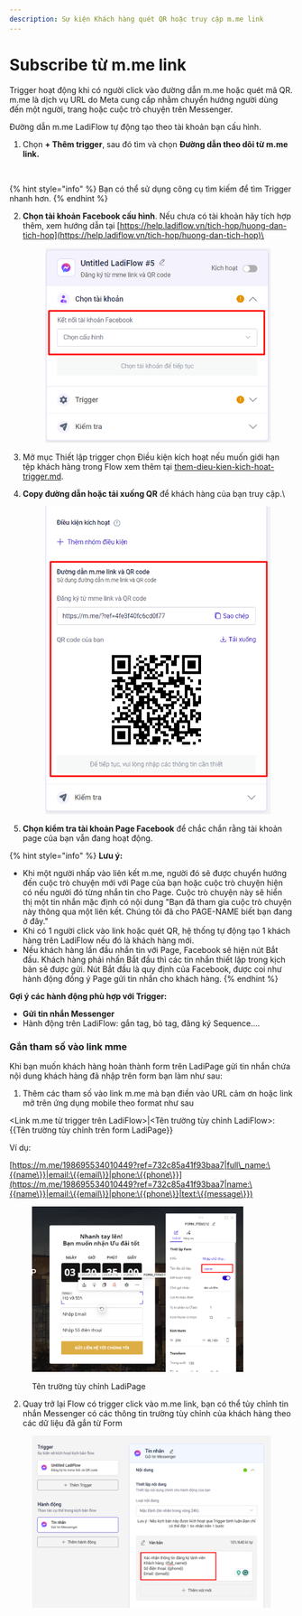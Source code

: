 ```yaml
---
description: Sự kiện Khách hàng quét QR hoặc truy cập m.me link
---
```


# Subscribe từ m.me link

Trigger hoạt động khi có người click vào đường dẫn m.me hoặc quét mã QR. m.me là dịch vụ URL do Meta cung cấp nhằm chuyển hướng người dùng đến một người, trang hoặc cuộc trò chuyện trên Messenger.

Đường dẫn m.me LadiFlow tự động tạo theo tài khoản bạn cấu hình.

1. Chọn **+ Thêm trigger**, sau đó tìm và chọn **Đường dẫn theo dõi từ m.me link.**

<figure><img src="https://lh5.googleusercontent.com/5P_aOM6RcF8yGRoZaB8wvUjRxpkreIZqhXNtF-sw6bygFByXaKf1TNMOSuvKD79_Oko3hMtNwTWOfr06Xc68x4ge8v5QyQh9f8eTNCEKgJfw3DiTaSBB0DqmzdfGVD3IyG2GQzE1y52sppcdgpxvGhE" alt=""><figcaption></figcaption></figure>

{% hint style="info" %}
Bạn có thể sử dụng công cụ tìm kiếm để tìm Trigger nhanh hơn.
{% endhint %}

2.  **Chọn tài khoản Facebook cấu hình**. Nếu chưa có tài khoản hãy tích hợp thêm, xem hướng dẫn tại [https://help.ladiflow.vn/tich-hop/huong-dan-tich-hop](https://help.ladiflow.vn/tich-hop/huong-dan-tich-hop)\


    <figure><img src="../../../../.gitbook/assets/image (697).png" alt="" width="424"><figcaption></figcaption></figure>
3. Mở mục Thiết lập trigger chọn Điều kiện kích hoạt nếu muốn giới hạn tệp khách hàng trong Flow xem thêm tại [them-dieu-kien-kich-hoat-trigger.md](../them-dieu-kien-kich-hoat-trigger.md "mention").
4.  &#x20;**Copy đường dẫn hoặc tải xuống QR** để khách hàng của bạn truy cập.\


    <figure><img src="../../../../.gitbook/assets/image (698).png" alt="" width="426"><figcaption></figcaption></figure>
5. **Chọn kiểm tra tài khoản Page Facebook** để chắc chắn rằng tài khoản page của bạn vẫn đang hoạt động.

{% hint style="info" %}
**Lưu ý:**&#x20;

* Khi một người nhấp vào liên kết m.me, người đó sẽ được chuyển hướng đến cuộc trò chuyện mới với Page của bạn hoặc cuộc trò chuyện hiện có nếu người đó từng nhắn tin cho Page. Cuộc trò chuyện này sẽ hiển thị một tin nhắn mặc định có nội dung "Bạn đã tham gia cuộc trò chuyện này thông qua một liên kết. Chúng tôi đã cho PAGE-NAME biết bạn đang ở đây."
* Khi có 1 người click vào link hoặc quét QR, hệ thống tự động tạo 1 khách hàng trên LadiFlow nếu đó là khách hàng mới.
* Nếu khách hàng lần đầu nhắn tin với Page, Facebook sẽ hiện nút Bắt đầu. Khách hàng phải nhấn Bắt đầu thì các tin nhắn thiết lập trong kịch bản sẽ được gửi. Nút Bắt đầu là quy định của Facebook, được coi như hành động đồng ý Page gửi tin nhắn cho khách hàng.
{% endhint %}

**Gợi ý các hành động phù hợp với Trigger:**

* **Gửi tin nhắn Messenger**
* Hành động trên LadiFlow: gắn tag, bỏ tag, đăng ký Sequence....

### Gắn tham số vào link mme&#x20;

Khi bạn muốn khách hàng hoàn thành form trên LadiPage gửi tin nhắn chứa nội dung khách hàng đã nhập trên form bạn làm như sau:

1. Thêm các tham số vào link m.me mà bạn điền vào URL cảm ơn hoặc link mở trên ứng dụng mobile theo format như sau

\<Link m.me từ trigger trên LadiFlow>|\<Tên trường tùy chỉnh LadiFlow>:\{{Tên trường tùy chỉnh trên form LadiPage\}}

Ví dụ:

[https://m.me/198695534010449?ref=732c85a41f93baa7|full\_name:\{{name\}}|email:\{{email\}}|phone:\{{phone\}}](https://m.me/198695534010449?ref=732c85a41f93baa7|name:\{{name\}}|email:\{{email\}}|phone:\{{phone\}}|text:\{{message\}})

<figure><img src="../../../../.gitbook/assets/image (289).png" alt="" width="375"><figcaption><p>Tên trường tùy chỉnh LadiPage</p></figcaption></figure>

2. Quay trở lại Flow có trigger click vào m.me link, bạn có thể tủy chỉnh tin nhắn Messenger có các thông tin trường tùy chỉnh của khách hàng theo các dữ liệu đã gắn từ Form

<figure><img src="../../../../.gitbook/assets/image (291).png" alt="" width="563"><figcaption></figcaption></figure>
